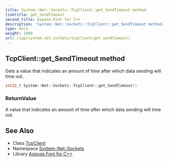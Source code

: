 ```yaml
---
title: System::Net::Sockets::TcpClient::get_SendTimeout method
linktitle: get_SendTimeout
second_title: Aspose.Font for C++
description: 'System::Net::Sockets::TcpClient::get_SendTimeout method. Gets a value that indicates an amount of time after which data sending will time out in C++.'
type: docs
weight: 1600
url: /cpp/system.net.sockets/tcpclient/get_sendtimeout/
---
```

## TcpClient::get_SendTimeout method


Gets a value that indicates an amount of time after which data sending will time out.

```cpp
int32_t System::Net::Sockets::TcpClient::get_SendTimeout()
```


### ReturnValue

A value that indicates an amount of time after which data sending will time out.

## See Also

* Class [TcpClient](../)
* Namespace [System::Net::Sockets](../../)
* Library [Aspose.Font for C++](../../../)
